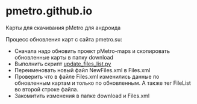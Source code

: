 # pmetro.github.io
Карты для скачивания pMetro для андроида

Процесс обновления карт с сайта pmetro.su:
- Сначала надо обновить проект pMetro-maps и скопировать обновленные карты в папку download
- Выполнить скрипт [update_files_list.py](update_files_list.py)
- Переименовать новый файл NewFiles.xml в Files.xml  
- Проверить что в файле Files.xml изменились данные по обновленным картам и только по обновленным. А также тег FileList во второй строке файла.
- Закомитить изменения в папке download и Files.xml
